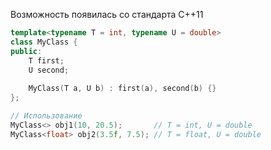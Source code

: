 Возможность появилась со стандарта C++11

```cpp
template<typename T = int, typename U = double>
class MyClass {
public:
    T first;
    U second;
    
    MyClass(T a, U b) : first(a), second(b) {}
};

// Использование
MyClass<> obj1(10, 20.5);       // T = int, U = double
MyClass<float> obj2(3.5f, 7.5); // T = float, U = double

```

